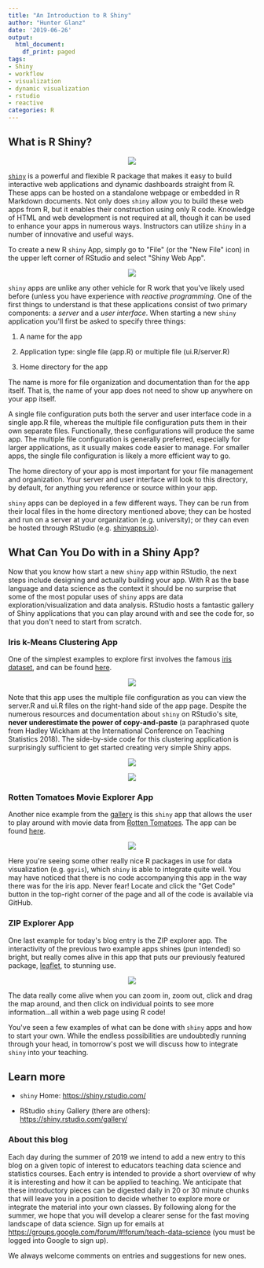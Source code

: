 ```yaml
---
title: "An Introduction to R Shiny"
author: "Hunter Glanz"
date: '2019-06-26'
output:
  html_document:
    df_print: paged
tags:
- Shiny
- workflow
- visualization
- dynamic visualization
- rstudio
- reactive
categories: R
---
```





## What is R Shiny? 

<center>

![](/post/shiny1/shinyhex.jpg)

</center>

[`shiny`](https://shiny.rstudio.com) is a powerful and flexible R package that makes it easy to build interactive web applications and dynamic dashboards straight from R. These apps can be hosted on a standalone webpage or embedded in R Markdown documents. Not only does `shiny` allow you to build these web apps from R, but it enables their construction using only R code. Knowledge of HTML and web development is not required at all, though it can be used to enhance your apps in numerous ways.  Instructors can utilize `shiny` in a number of innovative and useful ways.

To create a new R `shiny` App, simply go to "File" (or the "New File" icon) in the upper left corner of RStudio and select "Shiny Web App".

<center>

![](/post/shiny1/NewShinyApp.png)

</center>

`shiny` apps are unlike any other vehicle for R work that you've likely used before (unless you have experience with *reactive programming*. One of the first things to understand is that these applications consist of two primary components: a *server* and a *user interface*. When starting a new `shiny` application you'll first be asked to specify three things:

1. A name for the app

2. Application type: single file (app.R) or multiple file (ui.R/server.R)

3. Home directory for the app

The name is more for file organization and documentation than for the app itself. That is, the name of your app does not need to show up anywhere on your app itself. 

A single file configuration puts both the server and user interface code in a single app.R file, whereas the multiple file configuration puts them in their own separate files. Functionally, these configurations will produce the same app. The multiple file configuration is generally preferred, especially for larger applications, as it usually makes code easier to manage. For smaller apps, the single file configuration is likely a more efficient way to go.

The home directory of your app is most important for your file management and organization. Your server and user interface will look to this directory, by default, for anything you reference or source within your app.

`shiny` apps can be deployed in a few different ways. They can be run from their local files in the home directory mentioned above; they can be hosted and run on a server at your organization (e.g. university); or they can even be hosted through RStudio (e.g. [shinyapps.io](https://www.shinyapps.io/)).

## What Can You Do with in a Shiny App?

Now that you know how start a new `shiny` app within RStudio, the next steps include designing and actually building your app. With R as the base language and data science as the context it should be no surprise that some of the most popular uses of `shiny` apps are data exploration/visualization and data analysis. RStudio hosts a fantastic gallery of Shiny applications that you can play around with and see the code for, so that you don't need to start from scratch.

### Iris k-Means Clustering App
One of the simplest examples to explore first involves the famous [iris dataset](https://en.wikipedia.org/wiki/Iris_flower_data_set), and can be found [here](https://shiny.rstudio.com/gallery/kmeans-example.html).

<center>

![](/post/shiny1/irisapp.png)

</center>

Note that this app uses the multiple file configuration as you can view the server.R and ui.R files on the right-hand side of the app page. Despite the numerous resources and documentation about `shiny` on RStudio's site, **never underestimate the power of copy-and-paste** (a paraphrased quote from Hadley Wickham at the International Conference on Teaching Statistics 2018). The side-by-side code for this clustering application is surprisingly sufficient to get started creating very simple Shiny apps.

<center>

![](/post/shiny1/irisserver.png)

</center>
<center>

![](/post/shiny1/irisui.png)

</center>

### Rotten Tomatoes Movie Explorer App

Another nice example from the [gallery](https://shiny.rstudio.com/gallery/) is this `shiny` app that allows the user to play around with movie data from [Rotten Tomatoes](https://www.rottentomatoes.com/). The app can be found [here](https://shiny.rstudio.com/gallery/movie-explorer.html).


<center>

![](/post/shiny1/movieapp.png)

</center>

Here you're seeing some other really nice R packages in use for data visualization (e.g. `ggvis`), which `shiny` is able to integrate quite well. You may have noticed that there is no code accompanying this app in the way there was for the iris app. Never fear! Locate and click the "Get Code" button in the top-right corner of the page and all of the code is available via GitHub.

### ZIP Explorer App

One last example for today's blog entry is the ZIP explorer app. The interactivity of the previous two example apps shines (pun intended) so bright, but really comes alive in this app that puts our previously featured package, [leaflet](https://teachdatascience.com/leaflet/), to stunning use. 

<center>

![](/post/shiny1/zipapp.png)

</center>

The data really come alive when you can zoom in, zoom out, click and drag the map around, and then click on individual points to see more information...all within a web page using R code! 

You've seen a few examples of what can be done with `shiny` apps and how to start your own. While the endless possibilities are undoubtedly running through your head, in tomorrow's post we will discuss how to integrate `shiny` into your teaching.

## Learn more

* `shiny` Home: https://shiny.rstudio.com/

* RStudio `shiny` Gallery (there are others): https://shiny.rstudio.com/gallery/


### About this blog 

Each day during the summer of 2019 we intend to add a new entry to this blog on a given topic of interest to educators teaching data science and statistics courses. Each entry is intended to provide a short overview of why it is interesting and how it can be applied to teaching. We anticipate that these introductory pieces can be digested daily in 20 or 30 minute chunks that will leave you in a position to decide whether to explore more or integrate the material into your own classes. By following along for the summer, we hope that you will develop a clearer sense for the fast moving landscape of data science. Sign up for emails at https://groups.google.com/forum/#!forum/teach-data-science (you must be logged into Google to sign up).

We always welcome comments on entries and suggestions for new ones.

